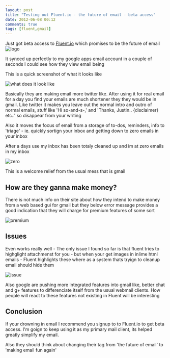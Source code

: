 ```yaml
---
layout: post
title: "Testing out Fluent.io - the future of email - beta access"
date: 2012-06-08 00:12
comments: true
tags: [fluent,gmail]
---
```

Just got beta access to [Fluent.io](http://fluent.io) which promises to be the future of email
![logo](http://i.minus.com/ibs7Rwy17ky8YH.png)

It synced up perfectly to my google apps email account in a couple of seconds I could see how they view email being

This is a quick screenshot of what it looks like

![what does it look like](http://i.minus.com/iMuxbIBl2VblG.png)

Basically they are making email more twitter like.  After using it for real email for a day you find your emails are much 
shortener they they would be in gmail. Like twitter it makes you leave out the normal intro and outro of normal emails,
stuff like 'Hi so-and-s-,' and 'Thanks, Justin.. {disclaimer} etc..' so disappear from your writing

Also it moves the focus of email from a storage of to-dos, reminders, info to 'triage' - 
ie. quickly sortign your inbox and getting down to zero emails in your inbox

After a days use my inbox has been totaly cleaned up and im at zero emails in my inbox

![zero](http://i.minus.com/iYLVxqGZthpQg.png)

This is a welcome relief from the usual mess that is gmail 


How are they ganna make money?
---
There is not much info on their site about how they intend to make money from a web based gui for gmail but they below error message
provides a good indication that they will charge for premium features of some sort

![premium](http://i.minus.com/ib2tpNv7P6SyMl.png)

Issues
---

Even works really well - The only issue I found so far is that fluent tries to highglight attachmenst for you - but when your get images 
in inlime html emails - Fluent highlights these where as a system thats tryign to cleanup email should hide them

![issue](http://i.minus.com/ibiVjtVFuE1IRN.png)

Also google are pushing more integrated features into gmail like, better chat and g+ features to differenciate itself from the usual webmail 
clients. How people will react to these features not existing in Fluent will be interesting

Conclusion
---
If your drowning in email I recommend you signup to to Fluent.io to get beta access. 
I'm goign to keep using it as my primary mail client, its helped greatly simplify my email.

Also they should think about changing their tag from 'the future of email' to 'making email fun again'
